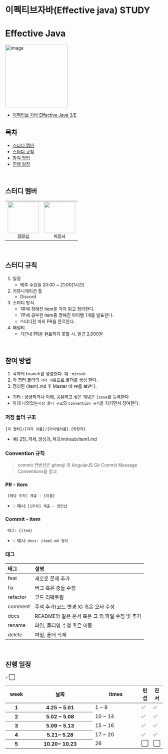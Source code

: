 # 이펙티브자바(Effective java) STUDY

# Effective Java

<img width="200" alt="image" src="https://image.yes24.com/goods/65551284/L">

- [이펙티브 자바 Effective Java 3/E](http://www.yes24.com/Product/Goods/65551284)


## 목차

* [스터디 멤버](#스터디-멤버)
* [스터디 규칙](#스터디-규칙)
* [참여 방법](#참여-방법)
* [진행 일정](#진행-일정)

<br/>

## 스터디 멤버
<table>
  <tr>
    <td align="center">
      <a href="https://github.com/min-gui">
        <img src="https://avatars.githubusercontent.com/u/58615511?v=4" width="100px;" alt=""/>
        <br />
        <sub>장민섭</sub>
      </a>
    </td>
    <td align="center">
      <a href="https://github.com/JinseoPark-bd">
        <img src="https://avatars.githubusercontent.com/u/73384343?v=4" width="100px;" alt=""/>
        <br />
        <sub>박진서</sub>
      </a>
    </td>
  </tr>
</table>

<br/>

## 스터디 규칙

1. 일정
   - 매주 수요일 20:00 ~ 21:00(1시간)
2. 커뮤니케이션 툴
   - Discord
3. 스터디 방식
   - 1주에 정해진 item을 각자 읽고 정리한다.
   - 1주에 공부한 item중 정해진 아이템 1개를 발표한다.
   - 스터디전 까지 PR을 완료한다.
4. 패널티
   - 기간내 PR을 완료하지 못할 시. 벌금 2,000원

<br/>

## 참여 방법
1. 각자의 branch를 생성한다. 예 : `minsub`
2. 각 챕터 폴더의 `각자 이름`으로 폴더를 생성 한다.
3. 정리된 {item}.md 후 Master 에 `PR`를 보낸다.

- 기타 : 궁금하거나 이해, 공유하고 싶은 개념은 `Issue`를 등록한다
- 아래 나와있는`저장 폴더 구조`와 `Convention 규칙`을 지키면서 참여한다.

### 저장 폴더 구조
```
{각 챕터}/{각자 이름}/{아이템이름}.{확장자}
```
- 예) 2장_객체_생성과_파괴/minsub/item1.md

### Convention 규칙
> commit 컨벤션은 gitmoji 와 AngularJS Git Commit Message Conventions을 참고

### PR - item
```
 [해당 주차] 제출 - {이름}  
```
- 💡 예시: `[1주차] 제출 - 장민섭`

### Commit - item 
```
 태그: {item}
``` 
- 💡 예시: `docs: item1.md 정리`



### 태그
| 태그       | 설명                    |
|:---------|:------------------------|
| feat     | 새로운 문제 추가            |
| fix      | 버그 혹은 충돌 수정             |
| refactor | 코드 리팩토링              |
| comment  | 주석 추가(코드 변경 X) 혹은 오타 수정 |
| docs     | README와 같은 문서 혹은 그 외 파일 수정 및 추가       |
| rename   | 파일, 폴더명 수정 혹은 이동        |
| delete   | 파일, 폴더 삭제        |
<br/>

## 진행 일정

✅⬜
<table class="waffle" cellspacing="0" cellpadding="0">
    <thead>
    <tr>
        <th id="32334081C0" style="width:15%;" class="column-headers-background">week</th>
        <th id="32334081C2" style="width:50%;" class="column-headers-background">날짜</th>
        <th id="32334081C2" style="width:50%;" class="column-headers-background">itmes</th>
        <th id="32334081C3" style="width:20%;" class="column-headers-background">민섭</th>
        <th id="32334081C3" style="width:20%;" class="column-headers-background">진서</th>
    </tr>
    </thead>
    <tbody>
    <tr style="height: 20px">
        <th style="height: 20px;" class="row-headers-background">
            <div class="row-header-wrapper" style="line-height: 20px">1</div>
        </th>
        <th dir="ltr">4.25 ~ 5.01 </th>
        <td dir="ltr">1 ~ 9</td>
        <td dir="ltr">✅</td>
        <td dir="ltr">✅</td>
    </tr>
    <tr style="height: 20px">
        <th id="32334081R1" style="height: 20px;" class="row-headers-background">
            <div class="row-header-wrapper" style="line-height: 20px">2</div>
        </th>
        <th dir="ltr">5.02 ~ 5.08</th>
        <td dir="ltr">10 ~ 14</td>
        <td dir="ltr">✅</td>
        <td dir="ltr">✅</td>
    </tr>
    <tr style="height: 20px">
        <th id="32334081R1" style="height: 20px;" class="row-headers-background">
            <div class="row-header-wrapper" style="line-height: 20px">3</div>
        </th>
        <th dir="ltr">5.09 ~ 5.13</th>
        <td dir="ltr">15 ~ 16</td>
        <td dir="ltr">✅</td>
        <td dir="ltr">✅</td>
    </tr>
    <tr style="height: 20px">
        <th id="32334081R1" style="height: 20px;" class="row-headers-background">
            <div class="row-header-wrapper" style="line-height: 20px">4</div>
        </th>
        <th dir="ltr">5.21~ 5.28</th>
        <td dir="ltr">17 ~ 20</td>
        <td dir="ltr">✅</td>
        <td dir="ltr">✅</td>
    </tr>
    <tr style="height: 20px">
        <th id="32334081R1" style="height: 20px;" class="row-headers-background">
            <div class="row-header-wrapper" style="line-height: 20px">5</div>
        </th>
        <th dir="ltr">10.20~ 10.23</th>
        <td dir="ltr">26</td>
        <td dir="ltr">⬜</td>
        <td dir="ltr">⬜</td>
    </tr>

</table>

